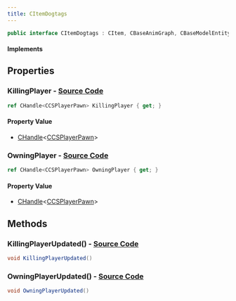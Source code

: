 ```yaml
---
title: CItemDogtags
---
```


```csharp
public interface CItemDogtags : CItem, CBaseAnimGraph, CBaseModelEntity, CBaseEntity, CEntityInstance, ISchemaClass<CEntityInstance>, ISchemaClass<CBaseEntity>, ISchemaClass<CBaseModelEntity>, ISchemaClass<CBaseAnimGraph>, ISchemaClass<CItem>, ISchemaClass<CItemDogtags>, ISchemaField, ISchemaClass, INativeHandle
```

#### Implements

## Properties

### **KillingPlayer** - [Source Code](https://github.com/swiftly-solution/swiftlys2/blob/main/managed/src/SwiftlyS2.Generated/Schemas/Interfaces/CItemDogtags.cs#L18)

```csharp
ref CHandle<CCSPlayerPawn> KillingPlayer { get; }
```

#### Property Value

- [CHandle](/docs/api/shared/natives/chandle-1)<[CCSPlayerPawn](/docs/api/shared/schemadefinitions/ccsplayerpawn)>

### **OwningPlayer** - [Source Code](https://github.com/swiftly-solution/swiftlys2/blob/main/managed/src/SwiftlyS2.Generated/Schemas/Interfaces/CItemDogtags.cs#L16)

```csharp
ref CHandle<CCSPlayerPawn> OwningPlayer { get; }
```

#### Property Value

- [CHandle](/docs/api/shared/natives/chandle-1)<[CCSPlayerPawn](/docs/api/shared/schemadefinitions/ccsplayerpawn)>

## Methods

### **KillingPlayerUpdated()** - [Source Code](https://github.com/swiftly-solution/swiftlys2/blob/main/managed/src/SwiftlyS2.Generated/Schemas/Interfaces/CItemDogtags.cs#L21)

```csharp
void KillingPlayerUpdated()
```

### **OwningPlayerUpdated()** - [Source Code](https://github.com/swiftly-solution/swiftlys2/blob/main/managed/src/SwiftlyS2.Generated/Schemas/Interfaces/CItemDogtags.cs#L20)

```csharp
void OwningPlayerUpdated()
```

